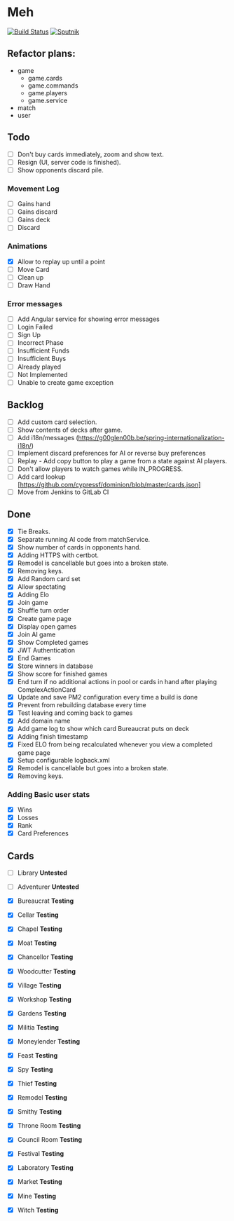 # Meh

[![Build Status](https://travis-ci.org/nelson54/javaminion.svg?branch=master)](https://travis-ci.org/nelson54/javaminion)
[![Sputnik](https://sputnik.ci/conf/badge)](https://sputnik.ci/app#builds/nelson54/javaminion)

## Refactor plans:
* game
    * game.cards
    * game.commands
    * game.players
    * game.service
* match
* user

## Todo
- [ ] Don't buy cards immediately, zoom and show text.
- [ ] Resign (UI, server code is finished).
- [ ] Show opponents discard pile.

### Movement Log
- [ ] Gains hand
- [ ] Gains discard
- [ ] Gains deck
- [ ] Discard

### Animations
- [x] Allow to replay up until a point
- [ ] Move Card
- [ ] Clean up
- [ ] Draw Hand

### Error messages
- [ ] Add Angular service for showing error messages
- [ ] Login Failed
- [ ] Sign Up
- [ ] Incorrect Phase
- [ ] Insufficient Funds
- [ ] Insufficient Buys
- [ ] Already played
- [ ] Not Implemented
- [ ] Unable to create game exception

## Backlog
- [ ] Add custom card selection.
- [ ] Show contents of decks after game.
- [ ] Add i18n/messages (https://g00glen00b.be/spring-internationalization-i18n/)
- [ ] Implement discard preferences for AI or reverse buy preferences
- [ ] Replay - Add copy button to play a game from a state against AI players.
- [ ] Don't allow players to watch games while IN_PROGRESS.
- [ ] Add card lookup [https://github.com/cypressf/dominion/blob/master/cards.json]
- [ ] Move from Jenkins to GitLab CI

## Done
- [x] Tie Breaks.
- [x] Separate running AI code from matchService.
- [x] Show number of cards in opponents hand.
- [x] Adding HTTPS with certbot.
- [x] Remodel is cancellable but goes into a broken state.
- [x] Removing keys.
- [x] Add Random card set
- [x] Allow spectating
- [x] Adding Elo
- [x] Join game
- [x] Shuffle turn order
- [x] Create game page
- [x] Display open games
- [x] Join AI game
- [x] Show Completed games
- [x] JWT Authentication
- [x] End Games
- [x] Store winners in database
- [x] Show score for finished games
- [x] End turn if no additional actions in pool or cards in hand after playing ComplexActionCard
- [x] Update and save PM2 configuration every time a build is done
- [x] Prevent from rebuilding database every time
- [x] Test leaving and coming back to games
- [x] Add domain name
- [x] Add game log to show which card Bureaucrat puts on deck
- [x] Adding finish timestamp
- [x] Fixed ELO from being recalculated whenever you view a completed game page
- [x] Setup configurable logback.xml
- [x] Remodel is cancellable but goes into a broken state.
- [x] Removing keys.

### Adding Basic user stats
- [x] Wins
- [x] Losses
- [x] Rank
- [x] Card Preferences

## Cards 
- [ ] Library **Untested**
- [ ] Adventurer **Untested**

- [x] Bureaucrat **Testing**
- [x] Cellar **Testing**
- [x] Chapel **Testing**
- [x] Moat **Testing**
- [x] Chancellor **Testing**
- [x] Woodcutter **Testing**
- [x] Village **Testing**
- [x] Workshop **Testing**
- [x] Gardens **Testing**
- [x] Militia **Testing**
- [x] Moneylender **Testing**
- [x] Feast **Testing**
- [x] Spy **Testing**
- [x] Thief **Testing**
- [x] Remodel **Testing**
- [x] Smithy **Testing**
- [x] Throne Room **Testing**
- [x] Council Room **Testing** 
- [x] Festival **Testing**
- [x] Laboratory **Testing**
- [x] Market **Testing**
- [x] Mine **Testing**
- [x] Witch **Testing**

